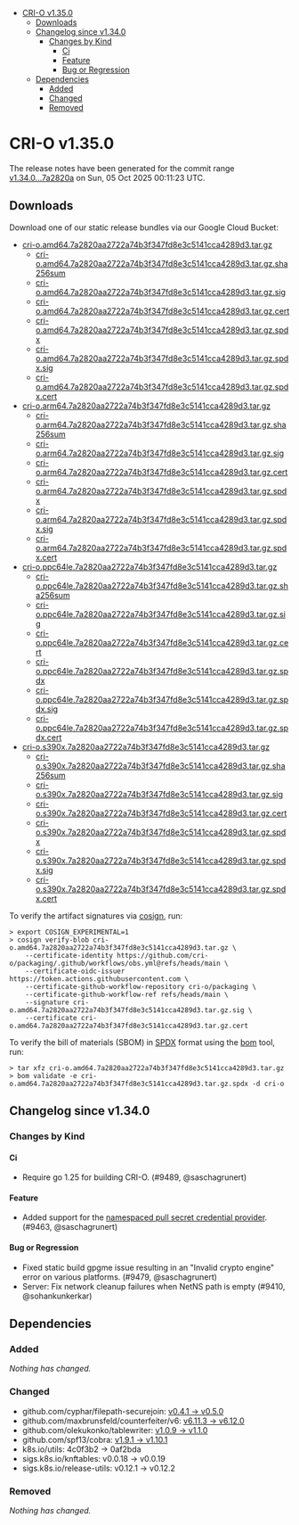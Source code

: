 - [CRI-O v1.35.0](#cri-o-v1350)
  - [Downloads](#downloads)
  - [Changelog since v1.34.0](#changelog-since-v1340)
    - [Changes by Kind](#changes-by-kind)
      - [Ci](#ci)
      - [Feature](#feature)
      - [Bug or Regression](#bug-or-regression)
  - [Dependencies](#dependencies)
    - [Added](#added)
    - [Changed](#changed)
    - [Removed](#removed)

# CRI-O v1.35.0

The release notes have been generated for the commit range
[v1.34.0...7a2820a](https://github.com/cri-o/cri-o/compare/v1.34.0...v1.35.0) on Sun, 05 Oct 2025 00:11:23 UTC.

## Downloads

Download one of our static release bundles via our Google Cloud Bucket:

- [cri-o.amd64.7a2820aa2722a74b3f347fd8e3c5141cca4289d3.tar.gz](https://storage.googleapis.com/cri-o/artifacts/cri-o.amd64.7a2820aa2722a74b3f347fd8e3c5141cca4289d3.tar.gz)
  - [cri-o.amd64.7a2820aa2722a74b3f347fd8e3c5141cca4289d3.tar.gz.sha256sum](https://storage.googleapis.com/cri-o/artifacts/cri-o.amd64.7a2820aa2722a74b3f347fd8e3c5141cca4289d3.tar.gz.sha256sum)
  - [cri-o.amd64.7a2820aa2722a74b3f347fd8e3c5141cca4289d3.tar.gz.sig](https://storage.googleapis.com/cri-o/artifacts/cri-o.amd64.7a2820aa2722a74b3f347fd8e3c5141cca4289d3.tar.gz.sig)
  - [cri-o.amd64.7a2820aa2722a74b3f347fd8e3c5141cca4289d3.tar.gz.cert](https://storage.googleapis.com/cri-o/artifacts/cri-o.amd64.7a2820aa2722a74b3f347fd8e3c5141cca4289d3.tar.gz.cert)
  - [cri-o.amd64.7a2820aa2722a74b3f347fd8e3c5141cca4289d3.tar.gz.spdx](https://storage.googleapis.com/cri-o/artifacts/cri-o.amd64.7a2820aa2722a74b3f347fd8e3c5141cca4289d3.tar.gz.spdx)
  - [cri-o.amd64.7a2820aa2722a74b3f347fd8e3c5141cca4289d3.tar.gz.spdx.sig](https://storage.googleapis.com/cri-o/artifacts/cri-o.amd64.7a2820aa2722a74b3f347fd8e3c5141cca4289d3.tar.gz.spdx.sig)
  - [cri-o.amd64.7a2820aa2722a74b3f347fd8e3c5141cca4289d3.tar.gz.spdx.cert](https://storage.googleapis.com/cri-o/artifacts/cri-o.amd64.7a2820aa2722a74b3f347fd8e3c5141cca4289d3.tar.gz.spdx.cert)
- [cri-o.arm64.7a2820aa2722a74b3f347fd8e3c5141cca4289d3.tar.gz](https://storage.googleapis.com/cri-o/artifacts/cri-o.arm64.7a2820aa2722a74b3f347fd8e3c5141cca4289d3.tar.gz)
  - [cri-o.arm64.7a2820aa2722a74b3f347fd8e3c5141cca4289d3.tar.gz.sha256sum](https://storage.googleapis.com/cri-o/artifacts/cri-o.arm64.7a2820aa2722a74b3f347fd8e3c5141cca4289d3.tar.gz.sha256sum)
  - [cri-o.arm64.7a2820aa2722a74b3f347fd8e3c5141cca4289d3.tar.gz.sig](https://storage.googleapis.com/cri-o/artifacts/cri-o.arm64.7a2820aa2722a74b3f347fd8e3c5141cca4289d3.tar.gz.sig)
  - [cri-o.arm64.7a2820aa2722a74b3f347fd8e3c5141cca4289d3.tar.gz.cert](https://storage.googleapis.com/cri-o/artifacts/cri-o.arm64.7a2820aa2722a74b3f347fd8e3c5141cca4289d3.tar.gz.cert)
  - [cri-o.arm64.7a2820aa2722a74b3f347fd8e3c5141cca4289d3.tar.gz.spdx](https://storage.googleapis.com/cri-o/artifacts/cri-o.arm64.7a2820aa2722a74b3f347fd8e3c5141cca4289d3.tar.gz.spdx)
  - [cri-o.arm64.7a2820aa2722a74b3f347fd8e3c5141cca4289d3.tar.gz.spdx.sig](https://storage.googleapis.com/cri-o/artifacts/cri-o.arm64.7a2820aa2722a74b3f347fd8e3c5141cca4289d3.tar.gz.spdx.sig)
  - [cri-o.arm64.7a2820aa2722a74b3f347fd8e3c5141cca4289d3.tar.gz.spdx.cert](https://storage.googleapis.com/cri-o/artifacts/cri-o.arm64.7a2820aa2722a74b3f347fd8e3c5141cca4289d3.tar.gz.spdx.cert)
- [cri-o.ppc64le.7a2820aa2722a74b3f347fd8e3c5141cca4289d3.tar.gz](https://storage.googleapis.com/cri-o/artifacts/cri-o.ppc64le.7a2820aa2722a74b3f347fd8e3c5141cca4289d3.tar.gz)
  - [cri-o.ppc64le.7a2820aa2722a74b3f347fd8e3c5141cca4289d3.tar.gz.sha256sum](https://storage.googleapis.com/cri-o/artifacts/cri-o.ppc64le.7a2820aa2722a74b3f347fd8e3c5141cca4289d3.tar.gz.sha256sum)
  - [cri-o.ppc64le.7a2820aa2722a74b3f347fd8e3c5141cca4289d3.tar.gz.sig](https://storage.googleapis.com/cri-o/artifacts/cri-o.ppc64le.7a2820aa2722a74b3f347fd8e3c5141cca4289d3.tar.gz.sig)
  - [cri-o.ppc64le.7a2820aa2722a74b3f347fd8e3c5141cca4289d3.tar.gz.cert](https://storage.googleapis.com/cri-o/artifacts/cri-o.ppc64le.7a2820aa2722a74b3f347fd8e3c5141cca4289d3.tar.gz.cert)
  - [cri-o.ppc64le.7a2820aa2722a74b3f347fd8e3c5141cca4289d3.tar.gz.spdx](https://storage.googleapis.com/cri-o/artifacts/cri-o.ppc64le.7a2820aa2722a74b3f347fd8e3c5141cca4289d3.tar.gz.spdx)
  - [cri-o.ppc64le.7a2820aa2722a74b3f347fd8e3c5141cca4289d3.tar.gz.spdx.sig](https://storage.googleapis.com/cri-o/artifacts/cri-o.ppc64le.7a2820aa2722a74b3f347fd8e3c5141cca4289d3.tar.gz.spdx.sig)
  - [cri-o.ppc64le.7a2820aa2722a74b3f347fd8e3c5141cca4289d3.tar.gz.spdx.cert](https://storage.googleapis.com/cri-o/artifacts/cri-o.ppc64le.7a2820aa2722a74b3f347fd8e3c5141cca4289d3.tar.gz.spdx.cert)
- [cri-o.s390x.7a2820aa2722a74b3f347fd8e3c5141cca4289d3.tar.gz](https://storage.googleapis.com/cri-o/artifacts/cri-o.s390x.7a2820aa2722a74b3f347fd8e3c5141cca4289d3.tar.gz)
  - [cri-o.s390x.7a2820aa2722a74b3f347fd8e3c5141cca4289d3.tar.gz.sha256sum](https://storage.googleapis.com/cri-o/artifacts/cri-o.s390x.7a2820aa2722a74b3f347fd8e3c5141cca4289d3.tar.gz.sha256sum)
  - [cri-o.s390x.7a2820aa2722a74b3f347fd8e3c5141cca4289d3.tar.gz.sig](https://storage.googleapis.com/cri-o/artifacts/cri-o.s390x.7a2820aa2722a74b3f347fd8e3c5141cca4289d3.tar.gz.sig)
  - [cri-o.s390x.7a2820aa2722a74b3f347fd8e3c5141cca4289d3.tar.gz.cert](https://storage.googleapis.com/cri-o/artifacts/cri-o.s390x.7a2820aa2722a74b3f347fd8e3c5141cca4289d3.tar.gz.cert)
  - [cri-o.s390x.7a2820aa2722a74b3f347fd8e3c5141cca4289d3.tar.gz.spdx](https://storage.googleapis.com/cri-o/artifacts/cri-o.s390x.7a2820aa2722a74b3f347fd8e3c5141cca4289d3.tar.gz.spdx)
  - [cri-o.s390x.7a2820aa2722a74b3f347fd8e3c5141cca4289d3.tar.gz.spdx.sig](https://storage.googleapis.com/cri-o/artifacts/cri-o.s390x.7a2820aa2722a74b3f347fd8e3c5141cca4289d3.tar.gz.spdx.sig)
  - [cri-o.s390x.7a2820aa2722a74b3f347fd8e3c5141cca4289d3.tar.gz.spdx.cert](https://storage.googleapis.com/cri-o/artifacts/cri-o.s390x.7a2820aa2722a74b3f347fd8e3c5141cca4289d3.tar.gz.spdx.cert)

To verify the artifact signatures via [cosign](https://github.com/sigstore/cosign), run:

```console
> export COSIGN_EXPERIMENTAL=1
> cosign verify-blob cri-o.amd64.7a2820aa2722a74b3f347fd8e3c5141cca4289d3.tar.gz \
    --certificate-identity https://github.com/cri-o/packaging/.github/workflows/obs.yml@refs/heads/main \
    --certificate-oidc-issuer https://token.actions.githubusercontent.com \
    --certificate-github-workflow-repository cri-o/packaging \
    --certificate-github-workflow-ref refs/heads/main \
    --signature cri-o.amd64.7a2820aa2722a74b3f347fd8e3c5141cca4289d3.tar.gz.sig \
    --certificate cri-o.amd64.7a2820aa2722a74b3f347fd8e3c5141cca4289d3.tar.gz.cert
```

To verify the bill of materials (SBOM) in [SPDX](https://spdx.org) format using the [bom](https://sigs.k8s.io/bom) tool, run:

```console
> tar xfz cri-o.amd64.7a2820aa2722a74b3f347fd8e3c5141cca4289d3.tar.gz
> bom validate -e cri-o.amd64.7a2820aa2722a74b3f347fd8e3c5141cca4289d3.tar.gz.spdx -d cri-o
```

## Changelog since v1.34.0

### Changes by Kind

#### Ci
 - Require go 1.25 for building CRI-O. (#9489, @saschagrunert)

#### Feature
 - Added support for the [namespaced pull secret credential provider](https://github.com/cri-o/credential-provider). (#9463, @saschagrunert)

#### Bug or Regression
 - Fixed static build gpgme issue resulting in an "Invalid crypto engine" error on various platforms. (#9479, @saschagrunert)
 - Server: Fix network cleanup failures when NetNS path is empty (#9410, @sohankunkerkar)

## Dependencies

### Added
_Nothing has changed._

### Changed
- github.com/cyphar/filepath-securejoin: [v0.4.1 → v0.5.0](https://github.com/cyphar/filepath-securejoin/compare/v0.4.1...v0.5.0)
- github.com/maxbrunsfeld/counterfeiter/v6: [v6.11.3 → v6.12.0](https://github.com/maxbrunsfeld/counterfeiter/compare/v6.11.3...v6.12.0)
- github.com/olekukonko/tablewriter: [v1.0.9 → v1.1.0](https://github.com/olekukonko/tablewriter/compare/v1.0.9...v1.1.0)
- github.com/spf13/cobra: [v1.9.1 → v1.10.1](https://github.com/spf13/cobra/compare/v1.9.1...v1.10.1)
- k8s.io/utils: 4c0f3b2 → 0af2bda
- sigs.k8s.io/knftables: v0.0.18 → v0.0.19
- sigs.k8s.io/release-utils: v0.12.1 → v0.12.2

### Removed
_Nothing has changed._
